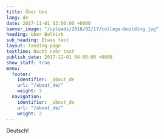 ```yaml
---
title: Über Uns
lang: de
date: 2017-11-01 03:00:00 +0000
banner_image: "/uploads/2018/02/17/college-building.jpg"
heading: Über Belkirk
sub_heading: Etwas text
layout: landing-page
textline: Nocht nehr text
publish_date: 2017-12-01 04:00:00 +0000
show_staff: true
menu:
  footer:
    identifier: _about_de
    url: "/about_de/"
    weight: 3
  navigation:
    identifier: _about_de
    url: "/about_de/"
    weight: 2
---
```

Deutsch!
